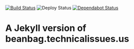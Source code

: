 [![Build Status](https://dev.azure.com/genebean/beanbag/_apis/build/status/genebean.jekyll-beanbag?branchName=master)](https://dev.azure.com/genebean/beanbag/_build/latest?definitionId=1&branchName=master)
![Deploy Status](https://vsrm.dev.azure.com/genebean/_apis/public/Release/badge/495ddbd9-9adc-4d45-9fb4-d0f6a7ac3d8e/1/2)
[![Dependabot Status](https://api.dependabot.com/badges/status?host=github&repo=genebean/jekyll-beanbag)](https://dependabot.com)

# A Jekyll version of beanbag.technicalissues.us
